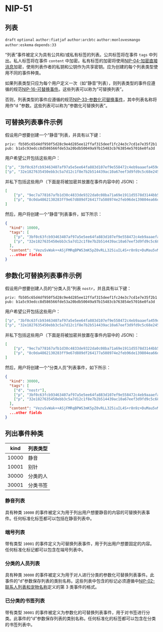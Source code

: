 NIP-51
======

列表
-------------------------

 `draft` `optional` `author:fiatjaf` `author:arcbtc` `author:monlovesmango` `author:eskema` `depends:33`

“列表”事件被定义为具有公共和/或私有标签的列表。公共标签将在事件 `tags` 中列出。私人标签将在事件 `content` 中加密。私有标签的加密将使用[NIP-04-加密直接消息](04.md)加密，使用列表作者的私钥和公钥作为共享密钥。应为创建的每个列表类型使用不同的事件种类。

如果列表类型只应为每个用户定义一次（如“静音”列表），则列表类型的事件应遵循的规范[NIP-16-可替换事件](16.md)。这些列表可以称为“可替换列表”。

否则，列表类型的事件应遵循的规范[NIP-33-参数化可替换事件](33.md)，其中列表名称将用作“d ”参数。这些列表可以称为“参数化可替换列表”。

## 可替换列表事件示例

假设用户想要创建一个“静音”列表，并具有以下键：
```
priv: fb505c65d4df950f5d28c9e4d285ee12ffaf315deef1fc24e3c7cd1e7e35f2b1
pub: b1a5c93edcc8d586566fde53a20bdb50049a97b15483cb763854e57016e0fa3d
```
用户希望公开包括这些用户：

```json
["p", "3bf0c63fcb93463407af97a5e5ee64fa883d107ef9e558472c4eb9aaaefa459d"],
["p", "32e1827635450ebb3c5a7d12c1f8e7b2b514439ac10a67eef3d9fd9c5c68e245"]
```
并私下包括这些用户（下面是将被加密并放置在事件内容中的 JSON）：

```json
[
    ["p", "9ec7a778167afb1d30c4833de9322da0c08ba71a69e1911d5578d3144bb56437"],
    ["p", "8c0da4862130283ff9e67d889df264177a508974e2feb96de139804ea66d6168"]
]
```

然后，用户将创建一个“静音”列表事件，如下所示：

```json
{
  "kind": 10000,
  "tags": [
    ["p", "3bf0c63fcb93463407af97a5e5ee64fa883d107ef9e558472c4eb9aaaefa459d"],
    ["p", "32e1827635450ebb3c5a7d12c1f8e7b2b514439ac10a67eef3d9fd9c5c68e245"],
  ],
  "content": "VezuSvWak++ASjFMRqBPWS3mK5pZ0vRLL325iuIL4S+r8n9z+DuMau5vMElz1tGC/UqCDmbzE2kwplafaFo/FnIZMdEj4pdxgptyBV1ifZpH3TEF6OMjEtqbYRRqnxgIXsuOSXaerWgpi0pm+raHQPseoELQI/SZ1cvtFqEUCXdXpa5AYaSd+quEuthAEw7V1jP+5TDRCEC8jiLosBVhCtaPpLcrm8HydMYJ2XB6Ixs=?iv=/rtV49RFm0XyFEwG62Eo9A==",
  ...other fields
}
```


## 参数化可替换列表事件示例

假设用户想要创建人员的“分类人员”列表 `nostr`，并且具有以下键：
```
priv: fb505c65d4df950f5d28c9e4d285ee12ffaf315deef1fc24e3c7cd1e7e35f2b1
pub: b1a5c93edcc8d586566fde53a20bdb50049a97b15483cb763854e57016e0fa3d
```
用户希望公开包括这些用户：

```json
["p", "3bf0c63fcb93463407af97a5e5ee64fa883d107ef9e558472c4eb9aaaefa459d"],
["p", "32e1827635450ebb3c5a7d12c1f8e7b2b514439ac10a67eef3d9fd9c5c68e245"]
```
并私下包括这些用户（下面是将被加密并放置在事件内容中的 JSON）：

```json
[
    ["p", "9ec7a778167afb1d30c4833de9322da0c08ba71a69e1911d5578d3144bb56437"],
    ["p", "8c0da4862130283ff9e67d889df264177a508974e2feb96de139804ea66d6168"]
]
```

然后，用户将创建一个“分类人员”列表事件，如下所示：

```json
{
  "kind": 30000,
  "tags": [
    ["d", "nostr"],
    ["p", "3bf0c63fcb93463407af97a5e5ee64fa883d107ef9e558472c4eb9aaaefa459d"],
    ["p", "32e1827635450ebb3c5a7d12c1f8e7b2b514439ac10a67eef3d9fd9c5c68e245"],
  ],
  "content": "VezuSvWak++ASjFMRqBPWS3mK5pZ0vRLL325iuIL4S+r8n9z+DuMau5vMElz1tGC/UqCDmbzE2kwplafaFo/FnIZMdEj4pdxgptyBV1ifZpH3TEF6OMjEtqbYRRqnxgIXsuOSXaerWgpi0pm+raHQPseoELQI/SZ1cvtFqEUCXdXpa5AYaSd+quEuthAEw7V1jP+5TDRCEC8jiLosBVhCtaPpLcrm8HydMYJ2XB6Ixs=?iv=/rtV49RFm0XyFEwG62Eo9A==",
  ...other fields
}
```

## 列出事件种类

| kind   |列表类型|
| ------ | ----------------------- |
| 10000  |静音|
| 10001  |别针|
| 30000  |分类的人|
| 30001  |分类书签|

### 静音列表

具有种类 `10000` 的事件被定义为用于列出用户想要静音的内容的可替换列表事件。任何标准化标签都可以包括在静音列表中。

### 端号列表

带有类型 `10001` 的事件定义为可替换列表事件，用于列出用户想要固定的内容。任何标准化标记都可以包含在端号列表中。

### 分类的人员列表

具有种类 `30000` 的事件被定义为用于对人进行分类的参数化可替换列表事件。此事件的“d”参数保存列表的类别名称。这些列表中包含的标记必须遵循中[NIP-02-联系人列表和宠物名称](02.md)定义的第 3 类事件的格式。

### 已分类的书签列表

带有类型 `30001` 的事件被定义为参数化的可替换列表事件，用于对书签进行分类。此事件的“d”参数保存列表的类别名称。任何标准化的标签都可以包含在分类的书签列表中。
